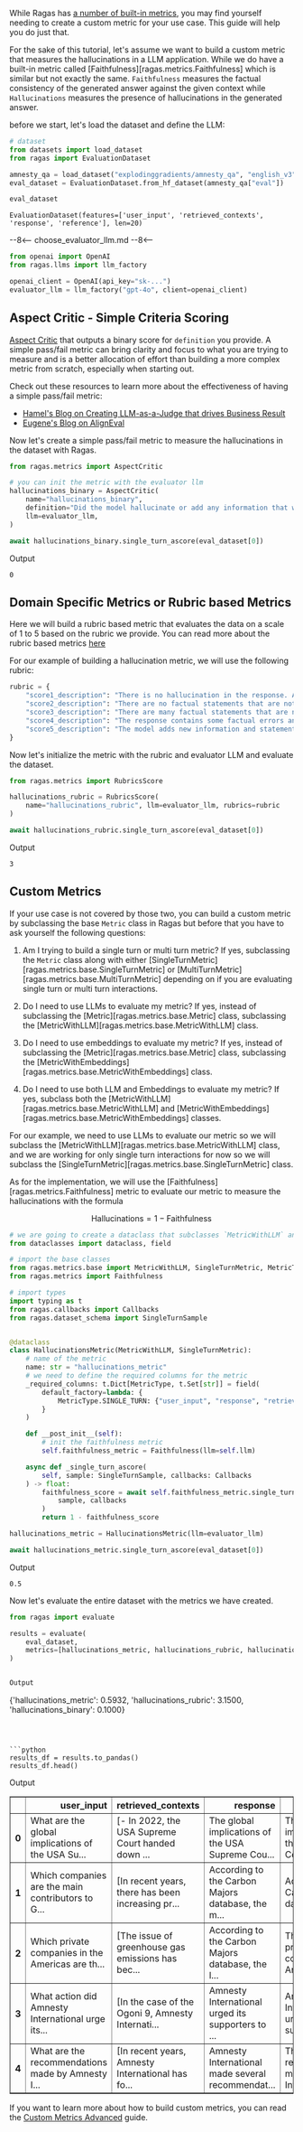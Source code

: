 While Ragas has [a number of built-in metrics](./../../../concepts/metrics/available_metrics/index.md), you may find yourself needing to create a custom metric for your use case. This guide will help you do just that.

For the sake of this tutorial, let's assume we want to build a custom metric that measures the hallucinations in a LLM application. While we do have a built-in metric called [Faithfulness][ragas.metrics.Faithfulness] which is similar but not exactly the same. `Faithfulness` measures the factual consistency of the generated answer against the given context while `Hallucinations` measures the presence of hallucinations in the generated answer.

before we start, let's load the dataset and define the LLM:


```python
# dataset
from datasets import load_dataset
from ragas import EvaluationDataset

amnesty_qa = load_dataset("explodinggradients/amnesty_qa", "english_v3")
eval_dataset = EvaluationDataset.from_hf_dataset(amnesty_qa["eval"])
```


```python
eval_dataset
```




    EvaluationDataset(features=['user_input', 'retrieved_contexts', 'response', 'reference'], len=20)



--8<--
choose_evaluator_llm.md
--8<--


```python
from openai import OpenAI
from ragas.llms import llm_factory

openai_client = OpenAI(api_key="sk-...")
evaluator_llm = llm_factory("gpt-4o", client=openai_client)
```

## Aspect Critic - Simple Criteria Scoring

[Aspect Critic](./../../../concepts/metrics/available_metrics/aspect_critic.md) that outputs a binary score for `definition` you provide. A simple pass/fail metric can bring clarity and focus to what you are trying to measure and is a better allocation of effort than building a more complex metric from scratch, especially when starting out.

Check out these resources to learn more about the effectiveness of having a simple pass/fail metric:

- [Hamel's Blog on Creating LLM-as-a-Judge that drives Business Result](https://hamel.dev/blog/posts/llm-judge/#step-3-direct-the-domain-expert-to-make-passfail-judgments-with-critiques)
- [Eugene's Blog on AlignEval](https://eugeneyan.com/writing/aligneval/#labeling-mode-look-at-the-data)

Now let's create a simple pass/fail metric to measure the hallucinations in the dataset with Ragas.


```python
from ragas.metrics import AspectCritic

# you can init the metric with the evaluator llm
hallucinations_binary = AspectCritic(
    name="hallucinations_binary",
    definition="Did the model hallucinate or add any information that was not present in the retrieved context?",
    llm=evaluator_llm,
)

await hallucinations_binary.single_turn_ascore(eval_dataset[0])
```
Output
```
0
```


## Domain Specific Metrics or Rubric based Metrics

Here we will build a rubric based metric that evaluates the data on a scale of 1 to 5 based on the rubric we provide. You can read more about the rubric based metrics [here](./../../../concepts/metrics/available_metrics/rubrics_based.md)

For our example of building a hallucination metric, we will use the following rubric:


```python
rubric = {
    "score1_description": "There is no hallucination in the response. All the information in the response is present in the retrieved context.",
    "score2_description": "There are no factual statements that are not present in the retrieved context but the response is not fully accurate and lacks important details.",
    "score3_description": "There are many factual statements that are not present in the retrieved context.",
    "score4_description": "The response contains some factual errors and lacks important details.",
    "score5_description": "The model adds new information and statements that contradict the retrieved context.",
}
```

Now let's initialize the metric with the rubric and evaluator LLM and evaluate the dataset.


```python
from ragas.metrics import RubricsScore

hallucinations_rubric = RubricsScore(
    name="hallucinations_rubric", llm=evaluator_llm, rubrics=rubric
)

await hallucinations_rubric.single_turn_ascore(eval_dataset[0])
```
Output
```
3
```


## Custom Metrics

If your use case is not covered by those two, you can build a custom metric by subclassing the base `Metric` class in Ragas but before that you have to ask yourself the following questions:

1. Am I trying to build a single turn or multi turn metric? If yes, subclassing the `Metric` class along with either [SingleTurnMetric][ragas.metrics.base.SingleTurnMetric] or [MultiTurnMetric][ragas.metrics.base.MultiTurnMetric] depending on if you are evaluating single turn or multi turn interactions.

2. Do I need to use LLMs to evaluate my metric? If yes, instead of subclassing the [Metric][ragas.metrics.base.Metric] class, subclassing the [MetricWithLLM][ragas.metrics.base.MetricWithLLM] class.

3. Do I need to use embeddings to evaluate my metric? If yes, instead of subclassing the [Metric][ragas.metrics.base.Metric] class, subclassing the [MetricWithEmbeddings][ragas.metrics.base.MetricWithEmbeddings] class.

4. Do I need to use both LLM and Embeddings to evaluate my metric? If yes, subclass both the [MetricWithLLM][ragas.metrics.base.MetricWithLLM] and [MetricWithEmbeddings][ragas.metrics.base.MetricWithEmbeddings] classes.


For our example, we need to use LLMs to evaluate our metric so we will subclass the [MetricWithLLM][ragas.metrics.base.MetricWithLLM] class, and we are working for only single turn interactions for now so we will subclass the [SingleTurnMetric][ragas.metrics.base.SingleTurnMetric] class.

As for the implementation, we will use the [Faithfulness][ragas.metrics.Faithfulness] metric to evaluate our metric to measure the hallucinations with the formula

$$
\text{Hallucinations} = 1 - \text{Faithfulness}
$$


```python
# we are going to create a dataclass that subclasses `MetricWithLLM` and `SingleTurnMetric`
from dataclasses import dataclass, field

# import the base classes
from ragas.metrics.base import MetricWithLLM, SingleTurnMetric, MetricType
from ragas.metrics import Faithfulness

# import types
import typing as t
from ragas.callbacks import Callbacks
from ragas.dataset_schema import SingleTurnSample


@dataclass
class HallucinationsMetric(MetricWithLLM, SingleTurnMetric):
    # name of the metric
    name: str = "hallucinations_metric"
    # we need to define the required columns for the metric
    _required_columns: t.Dict[MetricType, t.Set[str]] = field(
        default_factory=lambda: {
            MetricType.SINGLE_TURN: {"user_input", "response", "retrieved_contexts"}
        }
    )

    def __post_init__(self):
        # init the faithfulness metric
        self.faithfulness_metric = Faithfulness(llm=self.llm)

    async def _single_turn_ascore(
        self, sample: SingleTurnSample, callbacks: Callbacks
    ) -> float:
        faithfulness_score = await self.faithfulness_metric.single_turn_ascore(
            sample, callbacks
        )
        return 1 - faithfulness_score
```


```python
hallucinations_metric = HallucinationsMetric(llm=evaluator_llm)

await hallucinations_metric.single_turn_ascore(eval_dataset[0])
```

Output
```
0.5
```


Now let's evaluate the entire dataset with the metrics we have created.


```python
from ragas import evaluate

results = evaluate(
    eval_dataset,
    metrics=[hallucinations_metric, hallucinations_rubric, hallucinations_binary],
)
```


```python

Output
```
{'hallucinations_metric': 0.5932, 'hallucinations_rubric': 3.1500, 'hallucinations_binary': 0.1000}
```



```python
results_df = results.to_pandas()
results_df.head()
```

Output

<div>
<style scoped>
    .dataframe tbody tr th:only-of-type {
        vertical-align: middle;
    }

    .dataframe tbody tr th {
        vertical-align: top;
    }

    .dataframe thead th {
        text-align: right;
    }
</style>
<table border="1" class="dataframe">
  <thead>
    <tr style="text-align: right;">
      <th></th>
      <th>user_input</th>
      <th>retrieved_contexts</th>
      <th>response</th>
      <th>reference</th>
      <th>hallucinations_metric</th>
      <th>hallucinations_rubric</th>
      <th>hallucinations_binary</th>
    </tr>
  </thead>
  <tbody>
    <tr>
      <th>0</th>
      <td>What are the global implications of the USA Su...</td>
      <td>[- In 2022, the USA Supreme Court handed down ...</td>
      <td>The global implications of the USA Supreme Cou...</td>
      <td>The global implications of the USA Supreme Cou...</td>
      <td>0.423077</td>
      <td>3</td>
      <td>0</td>
    </tr>
    <tr>
      <th>1</th>
      <td>Which companies are the main contributors to G...</td>
      <td>[In recent years, there has been increasing pr...</td>
      <td>According to the Carbon Majors database, the m...</td>
      <td>According to the Carbon Majors database, the m...</td>
      <td>0.862069</td>
      <td>3</td>
      <td>0</td>
    </tr>
    <tr>
      <th>2</th>
      <td>Which private companies in the Americas are th...</td>
      <td>[The issue of greenhouse gas emissions has bec...</td>
      <td>According to the Carbon Majors database, the l...</td>
      <td>The largest private companies in the Americas ...</td>
      <td>1.000000</td>
      <td>3</td>
      <td>0</td>
    </tr>
    <tr>
      <th>3</th>
      <td>What action did Amnesty International urge its...</td>
      <td>[In the case of the Ogoni 9, Amnesty Internati...</td>
      <td>Amnesty International urged its supporters to ...</td>
      <td>Amnesty International urged its supporters to ...</td>
      <td>0.400000</td>
      <td>3</td>
      <td>0</td>
    </tr>
    <tr>
      <th>4</th>
      <td>What are the recommendations made by Amnesty I...</td>
      <td>[In recent years, Amnesty International has fo...</td>
      <td>Amnesty International made several recommendat...</td>
      <td>The recommendations made by Amnesty Internatio...</td>
      <td>0.952381</td>
      <td>3</td>
      <td>0</td>
    </tr>
  </tbody>
</table>
</div>



If you want to learn more about how to build custom metrics, you can read the [Custom Metrics Advanced](./_write_your_own_metric_advanced.md) guide.
